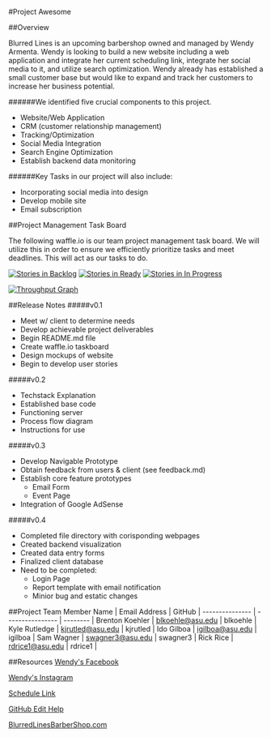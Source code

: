 
#Project Awesome

##Overview

Blurred Lines is an upcoming barbershop owned and managed by Wendy Armenta. Wendy is looking to build a new website including a web application and integrate her current scheduling link, integrate her social media to it, and utilize search optimization. Wendy already has established a small customer base but would like to expand and track her customers to increase her business potential. 

######We identified five crucial components to this project. 

* Website/Web Application
* CRM (customer relationship management)
* Tracking/Optimization
* Social Media Integration
* Search Engine Optimization
* Establish backend data monitoring

######Key Tasks in our project will also include:
* Incorporating social media into design
* Develop mobile site
* Email subscription

##Project Management Task Board

The following waffle.io is our team project management task board. We will utilize this in order to ensure we efficiently prioritize tasks and meet deadlines. This will act as our tasks to do.

[![Stories in Backlog](https://badge.waffle.io/asu-cis-capstone/awesome.svg?label=backlog&title=Backlog)](http://waffle.io/asu-cis-capstone/awesome)  [![Stories in Ready](https://badge.waffle.io/asu-cis-capstone/awesome.png?label=ready&title=Ready)](https://waffle.io/asu-cis-capstone/awesome)  [![Stories in In Progress](https://badge.waffle.io/asu-cis-capstone/awesome.svg?label=In%20Progress&title=In%20Progress)](http://waffle.io/asu-cis-capstone/awesome)      

[![Throughput Graph](https://graphs.waffle.io/asu-cis-capstone/awesome/throughput.svg)](https://waffle.io/asu-cis-capstone/awesome/metrics)

##Release Notes
#####v0.1
* Meet w/ client to determine needs
* Develop achievable project deliverables
* Begin README.md file
* Create waffle.io taskboard
* Design mockups of website
* Begin to develop user stories

#####v0.2
* Techstack Explanation
* Established base code
* Functioning server
* Process flow diagram
* Instructions for use

#####v0.3
* Develop Navigable Prototype
* Obtain feedback from users & client (see feedback.md)
* Establish core feature prototypes
    * Email Form
    * Event Page
* Integration of Google AdSense

#####v0.4
* Completed file directory with corisponding webpages
* Created backend visualization
* Created data entry forms
* Finalized client database
* Need to be completed:
   * Login Page
   * Report template with email notification
   * Minior bug and estatic changes

##Project Team
  Member Name   |  Email Address   |  GitHub  | 
--------------- | ---------------- | -------- |
Brenton Koehler | blkoehle@asu.edu | blkoehle |
Kyle Rutledge   | kjrutled@asu.edu | kjrutled |
Ido Gilboa      | igilboa@asu.edu  | igilboa  |
Sam Wagner      | swagner3@asu.edu | swagner3 |
Rick Rice       | rdrice1@asu.edu  | rdrice1  |

##Resources
[Wendy's Facebook](https://www.facebook.com/Wendycutshairbarber?fref=ts)

[Wendy's Instagram](https://instagram.com/wendycutshair/)

[Schedule Link](http://www.genbook.com/bookings/slot/reservation/30243191)

[GitHub Edit Help](https://help.github.com/articles/markdown-basics/)

[BlurredLinesBarberShop.com](www.blurredlinesbarbershop.com)
